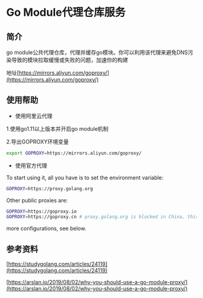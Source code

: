 # Go Module代理仓库服务

## 简介

go module公共代理仓库，代理并缓存go模块。你可以利用该代理来避免DNS污染导致的模块拉取缓慢或失败的问题，加速你的构建

地址[https://mirrors.aliyun.com/goproxy/](https://mirrors.aliyun.com/goproxy/)

## 使用帮助

- 使用阿里云代理

1.使用go1.11以上版本并开启go module机制

2.导出GOPROXY环境变量

```bash
export GOPROXY=https://mirrors.aliyun.com/goproxy/
```

- 使用官方代理

To start using it, all you have is to set the environment variable:

```bash
GOPROXY=https://proxy.golang.org
```

Other public proxies are:

```bash
GOPROXY=https://goproxy.io
GOPROXY=https://goproxy.cn # proxy.golang.org is blocked in China, this proxy is not
```

more configurations, see below.

## 参考资料

[https://studygolang.com/articles/24119](https://studygolang.com/articles/24119)

[https://arslan.io/2019/08/02/why-you-should-use-a-go-module-proxy/](https://arslan.io/2019/08/02/why-you-should-use-a-go-module-proxy/)
